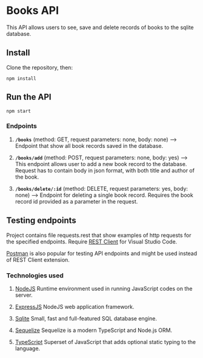 # Books API

This API allows users to see, save and delete records of books to the sqlite database.

## Install

Clone the repository, then:

    npm install

## Run the API

    npm start

### Endpoints

1. **`/books`** (method: GET, request parameters: none, body: none) --> Endpoint that show all book records saved in the database.

2. **`/books/add`** (method: POST, request parameters: none, body: yes) --> This endpoint allows user to add a new book record to the database. Request has to contain body in json format, with both title and author of the book.

3. **`/books/delete/:id`** (method: DELETE, request parameters: yes, body: none) --> Endpoint for deleting a single book record. Requires the book record id provided as a parameter in the request.

## Testing endpoints

Project contains file requests.rest that show examples of http requests for the specified endpoints. Require [REST Client](https://marketplace.visualstudio.com/items?itemName=humao.rest-client) for Visual Studio Code.

[Postman](https://www.postman.com/) is also popular for testing API endpoints and might be used instead of REST Client extension.

### Technologies used

1. [NodeJS](https://nodejs.org/) Runtime environment used in running JavaScript codes on the server.

2. [ExpressJS](https://www.expresjs.org/) NodeJS web application framework.

3. [Sqlite](https://www.sqlite.org/index.html) Small, fast and full-featured SQL database engine.

4. [Sequelize](https://sequelize.org/) Sequelize is a modern TypeScript and Node.js ORM.

5. [TypeScript](https://typescriptlang.org/) Superset of JavaScript that adds optional static typing to the language.
